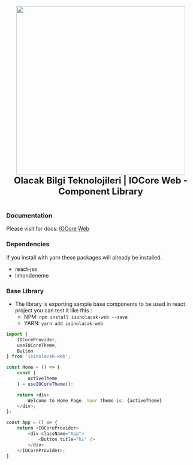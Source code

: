 <p align="center">
    <img
        width="450"
        height="450"
        src="https://cdn.isinolacak.com/assets/images/darklogo.png"
    />
    <br/>
    <span style="font-size: 24px; font-weight: bold; text-align: center; width: 100%;">Olacak Bilgi Teknolojileri | IOCore Web - Component Library</span>
    <br/>
    <br/>
</p>

### Documentation

Please visit for docs: [IOCore Web](https://iocore.isinolacak.com/web)

### Dependencies

If you install with yarn these packages will already be installed.

- react-jss
- limondeneme

### Base Library

-   The library is exporting sample base components to be used in react project you can test it like this :
    -   NPM: `npm install isinolacak-web --save`
    -   YARN: `yarn add isinolacak-web`

```js
import {
    IOCoreProvider,
    useIOCoreTheme,
    Button
} from 'isinolacak-web';

const Home = () => {
    const {
        activeTheme
    } = useIOCoreTheme();

    return <div>
        Welcome to Home Page. Your theme is: {activeTheme}
    </div>;
};

const App = () => {
    return <IOCoreProvider>
        <div className="App">
            <Button title="hi" />
        </div>
    </IOCoreProvider>;
}
```

